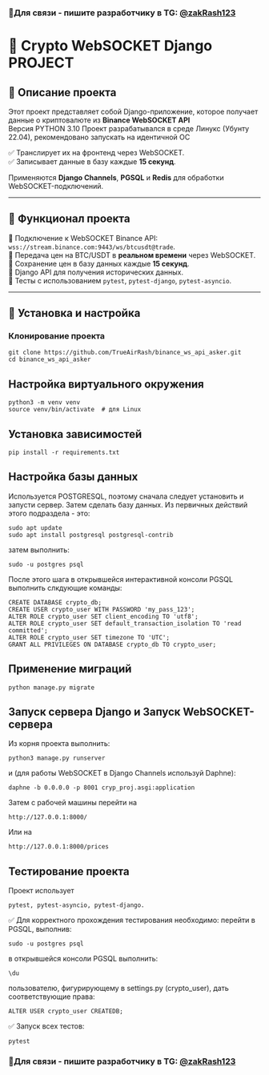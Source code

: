 ### 👋Для связи - пишите разработчику в TG: [@zakRash123](https://t.me/zakRash123) 

# 🚀 Crypto WebSOCKET Django PROJECT

## 📖 Описание проекта

Этот проект представляет собой Django-приложение, которое получает данные о криптовалюте из **Binance WebSOCKET API**  
Версия PYTHON 3.10
Проект разрабатывался в среде Линукс (Убунту 22.04), рекомендовано  запускать на идентичной ОС

✅ Транслирует их на фронтенд через WebSOCKET.  
✅ Записывает данные в базу каждые **15 секунд**.  

Применяются **Django Channels**, **PGSQL** и **Redis** для обработки WebSOCKET-подключений.

---

## 🎯 Функционал проекта

🔹 Подключение к WebSOCKET Binance API: `wss://stream.binance.com:9443/ws/btcusdt@trade`.  
🔹 Передача цен на BTC/USDT в **реальном времени** через WebSOCKET.  
🔹 Сохранение цен в базу данных каждые **15 секунд**.  
🔹 Django API для получения исторических данных.  
🔹 Тесты с использованием `pytest`, `pytest-django`, `pytest-asyncio`.  

---

## 📌 Установка и настройка

### Клонирование проекта
```
git clone https://github.com/TrueAirRash/binance_ws_api_asker.git
cd binance_ws_api_asker
```
## Настройка виртуального окружения
```
python3 -m venv venv
source venv/bin/activate  # для Linux
```
## Установка зависимостей
```
pip install -r requirements.txt
```
## Настройка базы данных
Используется POSTGRESQL, поэтому сначала следует установить и запусти сервер. Затем сделать базу данных. Из первичных действий этого подраздела - это:
```
sudo apt update
sudo apt install postgresql postgresql-contrib
```
затем выполнить:
```
sudo -u postgres psql
```
После этого шага в открывшейся интерактивной консоли PGSQL выполнить слкдующие команды:
```
CREATE DATABASE crypto_db;
CREATE USER crypto_user WITH PASSWORD 'my_pass_123';
ALTER ROLE crypto_user SET client_encoding TO 'utf8';
ALTER ROLE crypto_user SET default_transaction_isolation TO 'read committed';
ALTER ROLE crypto_user SET timezone TO 'UTC';
GRANT ALL PRIVILEGES ON DATABASE crypto_db TO crypto_user;
```

## Применение миграций
```
python manage.py migrate
```
## Запуск сервера Django и Запуск WebSOCKET-сервера
Из корня проекта выполнить:
```
python3 manage.py runserver
```
и (для работы WebSOCKET в Django Channels используй Daphne):
```
daphne -b 0.0.0.0 -p 8001 cryp_proj.asgi:application
```
Затем с рабочей машины перейти на 
```
http://127.0.0.1:8000/
```
Или на 
```
http://127.0.0.1:8000/prices
```


## Тестирование проекта
Проект использует 
```
pytest, pytest-asyncio, pytest-django.
```

✅ Для корректного прохождения тестирования необходимо:
перейти в PGSQL, выполнив:  
```
sudo -u postgres psql
```
в открывшейся консоли PGSQL выполнить: 
```
\du
```
пользователю, фигурирующему в  settings.py (crypto_user), дать соответствующие права: 
```
ALTER USER crypto_user CREATEDB;
```

✅ Запуск всех тестов:
```
pytest
```

### 👋Для связи - пишите разработчику в TG: [@zakRash123](https://t.me/zakRash123) 


